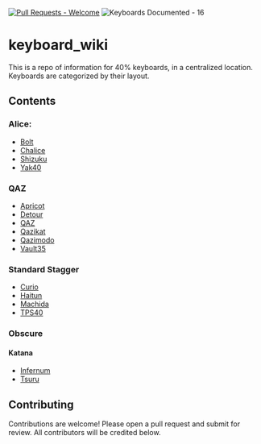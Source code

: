
[![Pull Requests - Welcome](https://img.shields.io/badge/Pull_Requests-Welcome-yellowgreen)](https://)
![Keyboards Documented - 16](https://img.shields.io/badge/Keyboards_Documented-16-2ea44f)

# keyboard_wiki

This is a repo of information for 40% keyboards, in a centralized location. Keyboards are categorized by their layout.


## Contents

### Alice:
- [Bolt](./Keyboards/Alice/Bolt.md)
- [Chalice](./Keyboards/Alice/Chalice.md)
- [Shizuku](./Keyboards/Alice/Shizuku.md)
- [Yak40](./Keyboards/Alice/Yak40.md)

### QAZ
- [Apricot](./Keyboards/QAZ/Apricot.md)
- [Detour](./Keyboards/QAZ/Detour.md)
- [QAZ](./Keyboards/QAZ/QAZ.md)
- [Qazikat](./Keyboards/QAZ/Qazikat.md)
- [Qazimodo](./Keyboards/QAZ/Qazimodo.md)
- [Vault35](./Keyboards/QAZ/Vault35.md)

### Standard Stagger
- [Curio](./Keyboards/Standard/Curio.md)
- [Haitun](./Keyboards/Standard/Haitun.md)
- [Machida](./Keyboards/Standard/Machida.md)
- [TPS40](./Keyboards/Standard/TPS40.md)

### Obscure
#### Katana
- [Infernum](./Keyboards/Obscure/Infernum.md)
- [Tsuru](./Keyboards/Obscure/Tsuru.md)

## Contributing

Contributions are welcome! Please open a pull request and submit for review. All contributors will be credited below.
